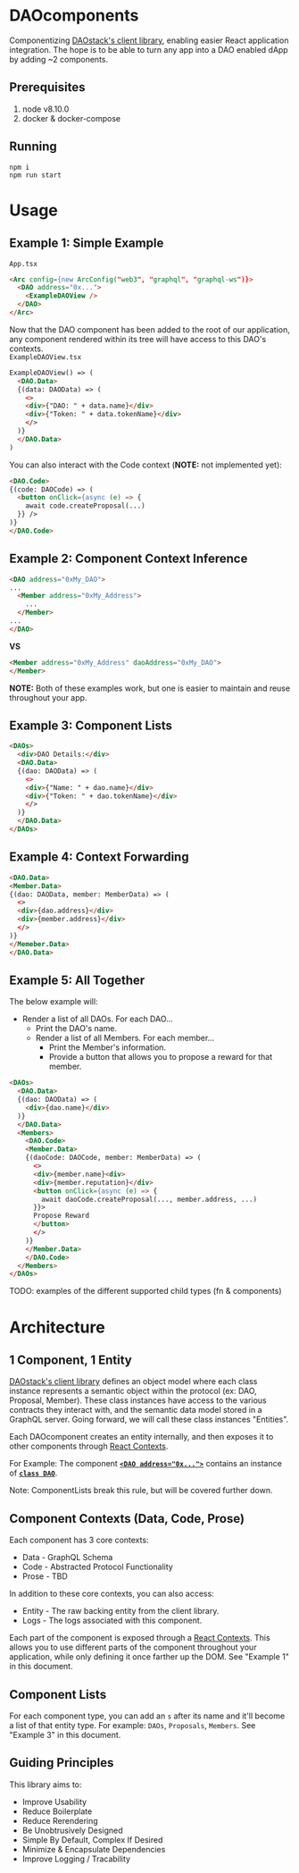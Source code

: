 # DAOcomponents  
Componentizing [DAOstack's client library](https://github.com/daostack/client), enabling easier React application integration. The hope is to be able to turn any app into a DAO enabled dApp by adding ~2 components.  

## Prerequisites  
1. node v8.10.0  
1. docker & docker-compose  

## Running  
`npm i`  
`npm run start`  

# Usage  
## Example 1: Simple Example  
`App.tsx`
```html
<Arc config={new ArcConfig("web3", "graphql", "graphql-ws")}>
  <DAO address="0x...">
    <ExampleDAOView />
  </DAO>
</Arc>
```

Now that the DAO component has been added to the root of our application, any component rendered within its tree will have access to this DAO's contexts.  
`ExampleDAOView.tsx`  
```html
ExampleDAOView() => (
  <DAO.Data>
  {(data: DAOData) => (
    <>
    <div>{"DAO: " + data.name}</div>
    <div>{"Token: " + data.tokenName}</div>
    </>
  )}
  </DAO.Data>
)
```

You can also interact with the Code context (**NOTE:** not implemented yet):
```html
<DAO.Code>
{(code: DAOCode) => (
  <button onClick={async (e) => {
    await code.createProposal(...)
  }} />
)}
</DAO.Code>
```

## Example 2: Component Context Inference
```html
<DAO address="0xMy_DAO">
...
  <Member address="0xMy_Address">
    ...
  </Member>
...
</DAO>
```

**VS**
```html
<Member address="0xMy_Address" daoAddress="0xMy_DAO">
</Member>
```

**NOTE:** Both of these examples work, but one is easier to maintain and reuse throughout your app.  

## Example 3: Component Lists
```html
<DAOs>
  <div>DAO Details:</div>
  <DAO.Data>
  {(dao: DAOData) => (
    <>
    <div>{"Name: " + dao.name}</div>
    <div>{"Token: " + dao.tokenName}</div>
    </>
  )}
  </DAO.Data>
</DAOs>
```

## Example 4: Context Forwarding
```html
<DAO.Data>
<Member.Data>
{(dao: DAOData, member: MemberData) => (
  <>
  <div>{dao.address}</div>
  <div>{member.address}</div>
  </>
)}
</Memeber.Data>
</DAO.Data>
```

## Example 5: All Together
The below example will:
* Render a list of all DAOs. For each DAO...
  * Print the DAO's name.
  * Render a list of all Members. For each member...
    * Print the Member's information.
    * Provide a button that allows you to propose a reward for that member.
```html
<DAOs>
  <DAO.Data>
  {(dao: DAOData) => (
    <div>{dao.name}</div>
  )}
  </DAO.Data>
  <Members>
    <DAO.Code>
    <Member.Data>
    {(daoCode: DAOCode, member: MemberData) => (
      <>
      <div>{member.name}<div>
      <div>{member.reputation}</div>
      <button onClick={async (e) => {
        await daoCode.createProposal(..., member.address, ...)
      }}>
      Propose Reward
      </button>
      </>
    )}
    </Member.Data>
    </DAO.Code>
  </Members>
</DAOs>
```

TODO: examples of the different supported child types (fn & components)

# Architecture  
## 1 Component, 1 Entity  
[DAOstack's client library](https://github.com/daostack/client) defines an object model where each class instance represents a semantic object within the protocol (ex: DAO, Proposal, Member). These class instances have access to the various contracts they interact with, and the semantic data model stored in a GraphQL server. Going forward, we will call these class instances "Entities".  

Each DAOcomponent creates an entity internally, and then exposes it to other components through [React Contexts](https://reactjs.org/docs/context.html).  

For Example: The component [**`<DAO address="0x...">`**](./src/components/DAO.tsx) contains an instance of [**`class DAO`**](https://github.com/daostack/client/blob/master/src/dao.ts).  

Note: ComponentLists break this rule, but will be covered further down.  

## Component Contexts (Data, Code, Prose)  
Each component has 3 core contexts:  
* Data - GraphQL Schema  
* Code - Abstracted Protocol Functionality  
* Prose - TBD  

In addition to these core contexts, you can also access:
* Entity - The raw backing entity from the client library.
* Logs - The logs associated with this component.

Each part of the component is exposed through a [React Contexts](https://reactjs.org/docs/context.html). This allows you to use different parts of the component throughout your application, while only defining it once farther up the DOM. See "Example 1" in this document.  

## Component Lists  
For each component type, you can add an `s` after its name and it'll become a list of that entity type. For example: `DAOs`, `Proposals`, `Members`. See "Example 3" in this document.  

## Guiding Principles  
This library aims to:
* Improve Usability
* Reduce Boilerplate
* Reduce Rerendering
* Be Unobtrusively Designed
* Simple By Default, Complex If Desired
* Minimize & Encapsulate Dependencies
* Improve Logging / Tracability
